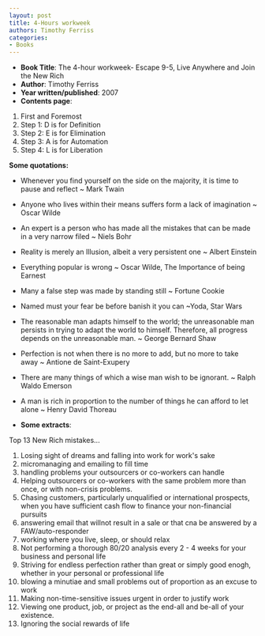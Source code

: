 ```yaml
---
layout: post
title: 4-Hours workweek
authors: Timothy Ferriss
categories:
- Books
---
```



- **Book Title**: The 4-hour workweek- Escape 9-5, Live Anywhere and Join the New Rich
- **Author**: Timothy Ferriss
- **Year written/published**: 2007
- **Contents page**:

1. First and Foremost
2. Step 1: D is for Definition
3. Step 2: E is for Elimination
4. Step 3: A is for Automation
5. Step 4: L is for Liberation

**Some quotations:**

- Whenever you find yourself on the side on the majority, it is time to pause and reflect ~ Mark Twain
- Anyone who lives within their means suffers form a lack of imagination ~ Oscar Wilde
- An expert is a person who has made all the mistakes that can be made in a very narrow filed ~ Niels Bohr
- Reality is merely an Illusion, albeit a very persistent one ~ Albert Einstein
- Everything popular is wrong ~ Oscar Wilde, The Importance of being Earnest
- Many a false step was made by standing still ~ Fortune Cookie
- Named must your fear be before banish it you can ~Yoda, Star Wars
- The reasonable man adapts himself to the world; the unreasonable man persists in trying to adapt the world to himself. Therefore, all progress depends on the unreasonable man. ~ George Bernard Shaw
- Perfection is not when there is no more to add, but no more to take away ~ Antione de Saint-Exupery
- There are many things of which a wise man wish to be ignorant. ~ Ralph Waldo Emerson
- A man is rich in proportion to the number of things he can afford to let alone ~ Henry David Thoreau 

- **Some extracts**:

Top 13 New Rich mistakes...

1. Losing sight of dreams and falling into work for work's sake
2. micromanaging and emailing to fill time
3. handling problems your outsourcers or co-workers can handle
4. Helping outsourcers or co-workers with the same problem more than once, or with non-crisis problems.
5. Chasing customers, particularly unqualified or international prospects, when you have sufficient cash flow to finance your non-financial pursuits
6. answering email that willnot result in a sale or that cna be answered by a FAW/auto-responder
7. working where you live, sleep, or should relax
8. Not performing a thorough 80/20 analysis every 2 - 4 weeks for your business and personal life
9. Striving for endless perfection rather than great or simply good enogh, whether in your personal or professional life
10. blowing a minutiae and small problems out of proportion as an excuse to work
11. Making non-time-sensitive issues urgent in order to justify work
12. Viewing one product, job, or project as the end-all and be-all of your existence.
13. Ignoring the social rewards of life
